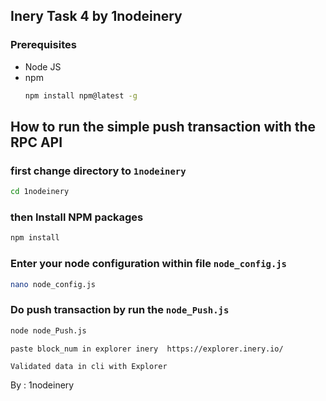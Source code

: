 ## Inery Task 4 by 1nodeinery

### Prerequisites
* Node JS
* npm
  ```sh
  npm install npm@latest -g
  ```
## How to run the simple push transaction with the RPC API

### first change directory to `1nodeinery`
```sh
cd 1nodeinery
```

### then Install NPM packages 
```sh
npm install 
```

### Enter your node configuration within file `node_config.js`
```sh
nano node_config.js 
```

### Do push transaction by run the `node_Push.js`
```sh
node node_Push.js 
```
```
paste block_num in explorer inery  https://explorer.inery.io/
```
```
Validated data in cli with Explorer
```

By : 1nodeinery